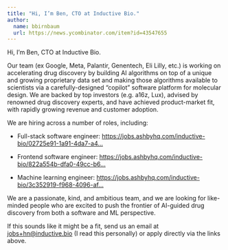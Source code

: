 ```yaml
---
title: "Hi, I’m Ben, CTO at Inductive Bio."
author:
  name: bbirnbaum
  url: https://news.ycombinator.com/item?id=43547655
---
```

Hi, I’m Ben, CTO at Inductive Bio.

Our team (ex Google, Meta, Palantir, Genentech, Eli Lilly, etc.) is working on accelerating drug discovery by building AI algorithms on top of a unique and growing proprietary data set and making those algorithms available to scientists via a carefully-designed “copilot” software platform for molecular design. We are backed by top investors (e.g. a16z, Lux), advised by renowned drug discovery experts, and have achieved product-market fit, with rapidly growing revenue and customer adoption.

We are hiring across a number of roles, including:

- Full-stack software engineer: <a href="https:&#x2F;&#x2F;jobs.ashbyhq.com&#x2F;inductive-bio&#x2F;02725e91-1a91-4da7-a4bb-b8e1867c9996" rel="nofollow">https:&#x2F;&#x2F;jobs.ashbyhq.com&#x2F;inductive-bio&#x2F;02725e91-1a91-4da7-a4...</a>

- Frontend software engineer: <a href="https:&#x2F;&#x2F;jobs.ashbyhq.com&#x2F;inductive-bio&#x2F;822a554b-dfa0-49cc-b6e6-f63596014a9c" rel="nofollow">https:&#x2F;&#x2F;jobs.ashbyhq.com&#x2F;inductive-bio&#x2F;822a554b-dfa0-49cc-b6...</a>

- Machine learning engineer: <a href="https:&#x2F;&#x2F;jobs.ashbyhq.com&#x2F;inductive-bio&#x2F;3c352919-f968-4096-af03-b5c6125142e5" rel="nofollow">https:&#x2F;&#x2F;jobs.ashbyhq.com&#x2F;inductive-bio&#x2F;3c352919-f968-4096-af...</a>

We are a passionate, kind, and ambitious team, and we are looking for like-minded people who are excited to push the frontier of AI-guided drug discovery from both a software and ML perspective.

If this sounds like it might be a fit, send us an email at jobs+hn@inductive.bio (I read this personally) or apply directly via the links above.
<JobApplication />

